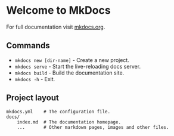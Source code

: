 # Welcome to MkDocs

For full documentation visit [mkdocs.org](https://www.mkdocs.org).

## Commands

* `mkdocs new [dir-name]` - Create a new project.
* `mkdocs serve` - Start the live-reloading docs server.
* `mkdocs build` - Build the documentation site.
* `mkdocs -h` -  Exit.

## Project layout

    mkdocs.yml    # The configuration file.
    docs/
        index.md  # The documentation homepage.
        ...       # Other markdown pages, images and other files.
